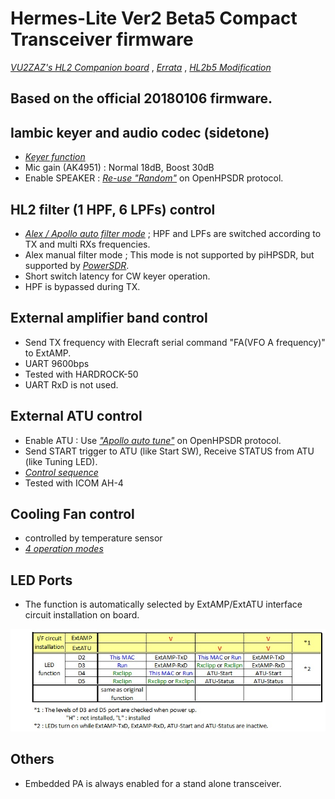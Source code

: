 # Hermes-Lite Ver2 Beta5 Compact Transceiver firmware
[_VU2ZAZ's HL2 Companion board_](https://github.com/bnamnaidu/HL2-Companion-board-codec-and-Filter-) ,
[_Errata_](CTRX_HL2b5/docs/ComboBoardErrata_180406.pdf) ,
[_HL2b5 Modification_](CTRX_HL2b5/docs/HL2b5_modification_for_ComboBoard.pdf)

## Based on the official 20180106 firmware.

## Iambic keyer and audio codec (sidetone)
- [_Keyer function_](https://github.com/ji1udd/Hermes-Lite/blob/6M/audiocodec/docs/Keyer_Sequece_and_setting.pdf)
- Mic gain (AK4951) : Normal 18dB, Boost 30dB
- Enable SPEAKER : [_Re-use "Random"_](https://github.com/ji1udd/Hermes-Lite2/blob/CompactTRX/compact-trx/Keyer_AK4951/docs/Speaker_Setting.jpg) on OpenHPSDR protocol.

## HL2 filter (1 HPF, 6 LPFs) control
- [_Alex / Apollo auto filter mode_](https://github.com/ji1udd/Hermes-Lite2/blob/CompactTRX/compact-trx/TX_RX_Filter/docs/Filter_Setting.jpg) ; HPF and LPFs are switched according to TX and multi RXs frequencies.
- Alex manual filter mode ; This mode is not supported by piHPSDR, but supported by [_PowerSDR_](CTRX_HL2b5/docs/PowerSDR_ALEX_ManualFilter_setting_for_Jims_Filter.jpg).
- Short switch latency for CW keyer operation.
- HPF is bypassed during TX.

## External amplifier band control
- Send TX frequency with Elecraft serial command "FA(VFO A frequency)" to ExtAMP.
- UART 9600bps
- Tested with HARDROCK-50
- UART RxD is not used.

## External ATU control
- Enable ATU : Use [_"Apollo auto tune"_](https://github.com/ji1udd/Hermes-Lite2/blob/CompactTRX/compact-trx/powercontrol/docs/ATU_Setting.jpg) on OpenHPSDR protocol.
- Send START trigger to ATU (like Start SW), Receive STATUS from ATU (like Tuning LED).
- [_Control sequence_](https://github.com/ji1udd/Hermes-Lite2/blob/CompactTRX/compact-trx/powercontrol/docs/ATU_timing_chart.jpg)
- Tested with ICOM AH-4

## Cooling Fan control
- controlled by temperature sensor
- [_4 operation modes_](https://github.com/ji1udd/Hermes-Lite2/blob/CompactTRX/compact-trx/powercontrol/docs/Fan_Control_setting.jpg)

## LED Ports
- The function is automatically selected by ExtAMP/ExtATU interface circuit installation on board.
<img src="CTRX_HL2b5/docs/LEDs_function.jpg" width="640px">

## Others
- Embedded PA is always enabled for a stand alone transceiver.
